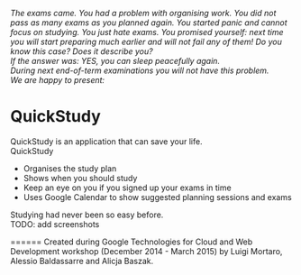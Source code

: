 _The exams came. You had a problem with organising work. You did not pass as many exams as you planned again. You started panic and cannot focus on studying. You just hate exams. You promised yourself: next time you will start preparing much earlier and will not fail any of them!  Do you know this case? Does it describe you?_   
_If the answer was: YES, you can sleep peacefully again._  
_During next end-of-term examinations you will not have this problem._    
_We are happy to present:_   


QuickStudy
=======

QuickStudy is an application that can save your life.  
QuickStudy  
* Organises the study plan
* Shows when you should study
* Keep an eye on you if you signed up your exams in time
* Uses Google Calendar to show suggested planning sessions and exams


Studying had never been so easy before.  
TODO: add screenshots




  
    
     
======
Created during Google Technologies for Cloud and Web Development workshop (December 2014 - March 2015) 
by Luigi Mortaro, Alessio Baldassarre and Alicja Baszak.
